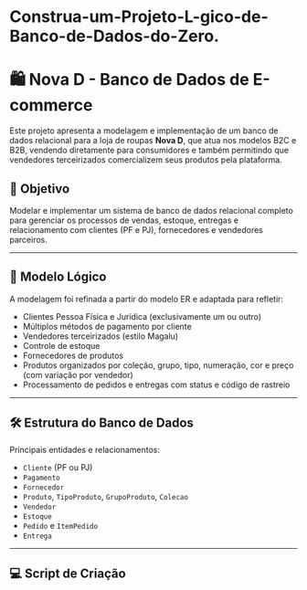 # Construa-um-Projeto-L-gico-de-Banco-de-Dados-do-Zero.


# 🛍️ Nova D - Banco de Dados de E-commerce

Este projeto apresenta a modelagem e implementação de um banco de dados relacional para a loja de roupas **Nova D**, que atua nos modelos B2C e B2B, vendendo diretamente para consumidores e também permitindo que vendedores terceirizados comercializem seus produtos pela plataforma.

## 📌 Objetivo

Modelar e implementar um sistema de banco de dados relacional completo para gerenciar os processos de vendas, estoque, entregas e relacionamento com clientes (PF e PJ), fornecedores e vendedores parceiros.

---

## 🧩 Modelo Lógico

A modelagem foi refinada a partir do modelo ER e adaptada para refletir:

- Clientes Pessoa Física e Jurídica (exclusivamente um ou outro)
- Múltiplos métodos de pagamento por cliente
- Vendedores terceirizados (estilo Magalu)
- Controle de estoque
- Fornecedores de produtos
- Produtos organizados por coleção, grupo, tipo, numeração, cor e preço (com variação por vendedor)
- Processamento de pedidos e entregas com status e código de rastreio

---

## 🛠️ Estrutura do Banco de Dados

Principais entidades e relacionamentos:

- `Cliente` (PF ou PJ)
- `Pagamento`
- `Fornecedor`
- `Produto`, `TipoProduto`, `GrupoProduto`, `Colecao`
- `Vendedor`
- `Estoque`
- `Pedido` e `ItemPedido`
- `Entrega`

---

## 💻 Script de Criação
